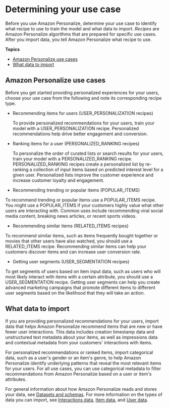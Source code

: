 # Determining your use case<a name="determining-use-case"></a>

Before you use Amazon Personalize, determine your use case to identify what recipe to use to train the model and what data to import\. *Recipes* are Amazon Personalize algorithms that are prepared for specific use cases\. After you import data, you tell Amazon Personalize what recipe to use\. 

**Topics**
+ [Amazon Personalize use cases](#use-cases)
+ [What data to import](#what-data-to-import)

## Amazon Personalize use cases<a name="use-cases"></a>

Before you get started providing personalized experiences for your users, choose your use case from the following and note its corresponding recipe type\.
+ Recommending items for users \(USER\_PERSONALIZATION recipes\)

  To provide personalized recommendations for your users, train your model with a USER\_PERSONALIZATION recipe\. Personalized recommendations help drive better engagement and conversion\.
+ Ranking items for a user \(PERSONALIZED\_RANKING recipes\) 

  To personalize the order of curated lists or search results for your users, train your model with a PERSONALIZED\_RANKING recipe\. PERSONALIZED\_RANKING recipes create a personalized list by re\-ranking a collection of input items based on predicted interest level for a given user\. Personalized lists improve the customer experience and increase customer loyalty and engagement\. 
+  Recommending trending or popular items \(POPULAR\_ITEMS\) 

  To recommend trending or popular items use a POPULAR\_ITEMS recipe\. You might use a POPULAR\_ITEMS if your customers highly value what other users are interacting with\. Common uses include recommending viral social media content, breaking news articles, or recent sports videos\. 
+  Recommending similar items \(RELATED\_ITEMS recipes\)

  To recommend similar items, such as items frequently bought together or movies that other users have also watched, you should use a RELATED\_ITEMS recipe\. Recommending similar items can help your customers discover items and can increase user conversion rate\. 
+  Getting user segments \(USER\_SEGMENTATION recipes\)

  To get segments of users based on item input data, such as users who will most likely interact with items with a certain attribute, you should use a USER\_SEGMENTATION recipe\. Getting user segments can help you create advanced marketing campaigns that promote different items to different user segments based on the likelihood that they will take an action\. 

## What data to import<a name="what-data-to-import"></a>

 If you are providing personalized recommendations for your users, import data that helps Amazon Personalize recommend items that are new or have fewer user interactions\. This data includes creation timestamp data and unstructured text metadata about your items, as well as impressions data and contextual metadata from your customers' interactions with items\. 

 For personalized recommendations or ranked items, import categorical data, such as a user's gender or an item's genre, to help Amazon Personalize identify underlying patterns that reveal the most relevant items for your users\. For all use cases, you can use categorical metadata to filter recommendations from Amazon Personalize based on a user or item's attributes\. 

 For general information about how Amazon Personalize reads and stores your data, see [Datasets and schemas](how-it-works-dataset-schema.md)\. For more information on the types of data you can import, see [Interactions data](interactions-datasets.md), [Item data](items-datasets.md), and [User data](users-datasets.md)\. 